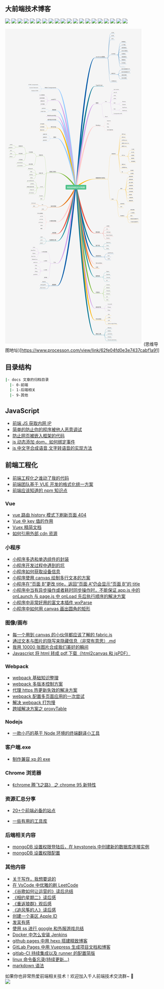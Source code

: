 ## 大前端技术博客

![](https://img.shields.io/badge/-Nodejs-43853d?style=flat-square&logo=Node.js&logoColor=white) ![](https://img.shields.io/badge/-WebRTC-008000?style=flat-square&logo=WebRTC&labelColor=90EE90&color=fff) ![](https://img.shields.io/badge/-JavaScript-e5cd0c?style=flat-square&logo=JavaScript&labelColor=f7df1e&logoColor=000) ![](https://img.shields.io/badge/-TypeScript-3178C6?style=flat-square&logo=TypeScript&logoColor=white&color=blue) ![](https://img.shields.io/badge/-Vue.js-29beb0?style=flat-square&logo=vue.js&labelColor=ffffff&color=4FC08D) ![](https://img.shields.io/badge/-React-29beb0?style=flat-square&logo=React&labelColor=ffffff&color=61DAFB) ![](https://img.shields.io/badge/-WebPack-1C78C0?style=flat-square&logo=WebPack&logoColor=white) ![](https://img.shields.io/badge/-Electron-white?style=flat-square&logo=electron&logoColor=white&color=47848F) ![](https://img.shields.io/badge/-Three.js-000000?style=flat-square&logo=Three.js) ![](https://img.shields.io/badge/-MiniProgram-008000?style=flat-square&logo=WeChat&labelColor=fff&color=07C160) ![](https://img.shields.io/badge/-NPM-CB3837?style=flat-square&logo=npm&logoColor=white) ![](https://img.shields.io/badge/-Github_Actions-2088FF?style=flat-square&logo=github-actions&logoColor=white) [![](https://img.shields.io/badge/-Gist-black?style=flat-square&logo=GitHub&labelColor=blue&color=fff&logoColor=fff)](https://gist.github.com/wangrongding) ![](https://img.shields.io/badge/-Tampermonkey-black?style=flat-square&logo=Tampermonkey&labelColor=black&color=00485B) ![](https://img.shields.io/badge/-KaliLinux-white?style=flat-square&logo=KaliLinux&logoColor=white&color=blue) ![](https://img.shields.io/badge/-MySQL-white?style=flat-square&logo=MySQL&logoColor=white&color=fff&labelColor=4479A1) ![](https://img.shields.io/badge/-CodePen-white?style=flat-square&logo=CodePen&logoColor=white&color=000) ![](https://img.shields.io/badge/-Jenkins-white?style=flat-square&logo=Jenkins&labelColor=D24939&color=white&logoColor=white) ![](https://img.shields.io/badge/-Docker-white?style=flat-square&logo=Docker&labelColor=2496ED&color=2496ED&logoColor=white) ![](https://img.shields.io/badge/-Bilibili-white?style=flat-square&logo=Bilibili&labelColor=00A1D6&logoColor=white)


![](https://raw.githubusercontent.com/wangrongding/image-house/master/img/202208260058268.png)
(思维导图地址)[https://www.processon.com/view/link/62fe04fd0e3e7437cabf1a91]

## 目录结构

```sh
|- docs 文章的归档目录
  |- 0-前端
  |- 1-后端相关
  |- 9-其他
```

## JavaScript

- [前端 JS 获取内网 IP](docs/0-%E5%89%8D%E7%AB%AF/%E5%89%8D%E7%AB%AFJS%E8%8E%B7%E5%8F%96%E5%86%85%E7%BD%91IP.md)
- [简单的防止你的程序被他人恶意调试](docs/0-%E5%89%8D%E7%AB%AF/%E7%AE%80%E5%8D%95%E7%9A%84%E9%98%B2%E6%AD%A2%E4%BD%A0%E7%9A%84%E7%A8%8B%E5%BA%8F%E8%A2%AB%E4%BB%96%E4%BA%BA%E6%81%B6%E6%84%8F%E8%B0%83%E8%AF%95.md)
- [防止网页被嵌入框架的代码](docs/0-%E5%89%8D%E7%AB%AF/%E9%98%B2%E6%AD%A2%E7%BD%91%E9%A1%B5%E8%A2%AB%E5%B5%8C%E5%85%A5%E6%A1%86%E6%9E%B6%E7%9A%84%E4%BB%A3%E7%A0%81.md)
- [js 动态添加 dom，如何绑定事件](docs/0-%E5%89%8D%E7%AB%AF/js%E5%8A%A8%E6%80%81%E6%B7%BB%E5%8A%A0dom%EF%BC%8C%E5%A6%82%E4%BD%95%E7%BB%91%E5%AE%9A%E4%BA%8B%E4%BB%B6.md)
- [js 中文字合成语音,文字转语音的实现方法](docs/0-%E5%89%8D%E7%AB%AF/js%E4%B8%AD%E6%96%87%E5%AD%97%E5%90%88%E6%88%90%E8%AF%AD%E9%9F%B3,%E6%96%87%E5%AD%97%E8%BD%AC%E8%AF%AD%E9%9F%B3%E7%9A%84%E5%AE%9E%E7%8E%B0%E6%96%B9%E6%B3%95.md)

## 前端工程化

- [前端工程化之谁动了我的代码](docs/0-%E5%89%8D%E7%AB%AF/%E5%89%8D%E7%AB%AF%E5%B7%A5%E7%A8%8B%E5%8C%96%E4%B9%8B%E8%B0%81%E5%8A%A8%E4%BA%86%E6%88%91%E7%9A%84%E4%BB%A3%E7%A0%81.md)
- [前端团队基于 VUE 开发的格式化统一方案](docs/0-%E5%89%8D%E7%AB%AF/%E5%89%8D%E7%AB%AF%E5%9B%A2%E9%98%9F%E5%9F%BA%E4%BA%8EVUE%E5%BC%80%E5%8F%91%E7%9A%84%E6%A0%BC%E5%BC%8F%E5%8C%96%E7%BB%9F%E4%B8%80%E6%96%B9%E6%A1%88.md)
- [前端应该知道的 npm 知识点](docs/0-%E5%89%8D%E7%AB%AF/%E5%89%8D%E7%AB%AF%E5%BA%94%E8%AF%A5%E7%9F%A5%E9%81%93%E7%9A%84npm%E7%9F%A5%E8%AF%86%E7%82%B9.md)

### Vue

- [vue 路由 history 模式下刷新页面 404](docs/0-%E5%89%8D%E7%AB%AF/vue%E8%B7%AF%E7%94%B1history%E6%A8%A1%E5%BC%8F%E4%B8%8B%E5%88%B7%E6%96%B0%E9%A1%B5%E9%9D%A2404.md)
- [Vue 中 key 值的作用](docs/0-%E5%89%8D%E7%AB%AF/Vue%E4%B8%ADkey%E5%80%BC%E7%9A%84%E4%BD%9C%E7%94%A8.md)
- [Vuex 精简文档](docs/0-%E5%89%8D%E7%AB%AF/Vuex%E7%B2%BE%E7%AE%80%E6%96%87%E6%A1%A3.md)
- [如何引用外部 cdn 资源](docs/0-%E5%89%8D%E7%AB%AF/%E5%A6%82%E4%BD%95%E5%BC%95%E7%94%A8%E5%A4%96%E9%83%A8cdn%E8%B5%84%E6%BA%90.md)

### 小程序

- [小程序多选和单选组件的封装](docs/0-%E5%89%8D%E7%AB%AF/%E5%B0%8F%E7%A8%8B%E5%BA%8F%E5%A4%9A%E9%80%89%E5%92%8C%E5%8D%95%E9%80%89%E7%BB%84%E4%BB%B6%E7%9A%84%E5%B0%81%E8%A3%85.md)
- [小程序开发过程中遇到的坑](docs/0-%E5%89%8D%E7%AB%AF/%E5%B0%8F%E7%A8%8B%E5%BA%8F%E5%BC%80%E5%8F%91%E8%BF%87%E7%A8%8B%E4%B8%AD%E9%81%87%E5%88%B0%E7%9A%84%E5%9D%91.md)
- [小程序如何获取设备信息](docs/0-%E5%89%8D%E7%AB%AF/%E5%B0%8F%E7%A8%8B%E5%BA%8F%E5%A6%82%E4%BD%95%E8%8E%B7%E5%8F%96%E8%AE%BE%E5%A4%87%E4%BF%A1%E6%81%AF.md)
- [小程序使用 canvas 绘制多行文本的方案](docs/0-%E5%89%8D%E7%AB%AF/%E5%B0%8F%E7%A8%8B%E5%BA%8F%E4%BD%BF%E7%94%A8canvas%E7%BB%98%E5%88%B6%E5%A4%9A%E8%A1%8C%E6%96%87%E6%9C%AC%E7%9A%84%E6%96%B9%E6%A1%88.md)
- [小程序在“页面 B”更改 title，返回“页面 A”仍会显示“页面 B”的 title](docs/0-%E5%89%8D%E7%AB%AF/%E5%B0%8F%E7%A8%8B%E5%BA%8F%E5%9C%A8%E2%80%9C%E9%A1%B5%E9%9D%A2B%E2%80%9D%E6%9B%B4%E6%94%B9title%EF%BC%8C%E8%BF%94%E5%9B%9E%E2%80%9C%E9%A1%B5%E9%9D%A2A%E2%80%9D%E4%BB%8D%E4%BC%9A%E6%98%BE%E7%A4%BA%E2%80%9C%E9%A1%B5%E9%9D%A2B%E2%80%9D%E7%9A%84title.md)
- [小程序中当有异步操作或者耗时同步操作时，不能保证 app.js 中的 onLaunch 与 page.js 中 onLoad 先后执行顺序的解决方案](docs/0-%E5%89%8D%E7%AB%AF/%E5%B0%8F%E7%A8%8B%E5%BA%8F%E4%B8%AD%E5%BD%93%E6%9C%89%E5%BC%82%E6%AD%A5%E6%93%8D%E4%BD%9C%E6%88%96%E8%80%85%E8%80%97%E6%97%B6%E5%90%8C%E6%AD%A5%E6%93%8D%E4%BD%9C%E6%97%B6%EF%BC%8C%E4%B8%8D%E8%83%BD%E4%BF%9D%E8%AF%81app.js%E4%B8%AD%E7%9A%84onLaunch%E4%B8%8Epage.js%E4%B8%ADonLoad%E5%85%88%E5%90%8E%E6%89%A7%E8%A1%8C%E9%A1%BA%E5%BA%8F%E7%9A%84%E8%A7%A3%E5%86%B3%E6%96%B9%E6%A1%88.md)
- [小程序中非常好用的富文本插件 wxParse](docs/0-%E5%89%8D%E7%AB%AF/%E5%B0%8F%E7%A8%8B%E5%BA%8F%E4%B8%AD%E9%9D%9E%E5%B8%B8%E5%A5%BD%E7%94%A8%E7%9A%84%E5%AF%8C%E6%96%87%E6%9C%AC%E6%8F%92%E4%BB%B6wxParse.md)
- [小程序中如何用 canvas 画出圆角的矩形](docs/0-%E5%89%8D%E7%AB%AF/%E5%B0%8F%E7%A8%8B%E5%BA%8F%E4%B8%AD%E5%A6%82%E4%BD%95%E7%94%A8canvas%E7%94%BB%E5%87%BA%E5%9C%86%E8%A7%92%E7%9A%84%E7%9F%A9%E5%BD%A2.md)

### 图像/画布

- [每一个用到 canvas 的小伙伴都应该了解的 fabric.js](docs/0-%E5%89%8D%E7%AB%AF/%E6%AF%8F%E4%B8%80%E4%B8%AA%E7%94%A8%E5%88%B0canvas%E7%9A%84%E5%B0%8F%E4%BC%99%E4%BC%B4%E9%83%BD%E5%BA%94%E8%AF%A5%E4%BA%86%E8%A7%A3%E7%9A%84fabric.js.md)
- [通过文本与图片的隐写来隐藏信息（非常有意思）.md](docs/0-%E5%89%8D%E7%AB%AF/%E9%80%9A%E8%BF%87%E6%96%87%E6%9C%AC%E4%B8%8E%E5%9B%BE%E7%89%87%E7%9A%84%E9%9A%90%E5%86%99%E6%9D%A5%E9%9A%90%E8%97%8F%E4%BF%A1%E6%81%AF%EF%BC%88%E9%9D%9E%E5%B8%B8%E6%9C%89%E6%84%8F%E6%80%9D%EF%BC%89.md)
- [我用 10000 张图片合成我们美好的瞬间](docs/0-%E5%89%8D%E7%AB%AF/%E6%88%91%E7%94%A8%2010000%20%E5%BC%A0%E5%9B%BE%E7%89%87%E5%90%88%E6%88%90%E6%88%91%E4%BB%AC%E7%BE%8E%E5%A5%BD%E7%9A%84%E7%9E%AC%E9%97%B4.md)
- [Javascript 将 html 转成 pdf,下载（html2canvas 和 jsPDF）](docs/0-%E5%89%8D%E7%AB%AF/Javascript%E5%B0%86html%E8%BD%AC%E6%88%90pdf,%E4%B8%8B%E8%BD%BD%EF%BC%88html2canvas%20%E5%92%8C%20jsPDF%EF%BC%89.md)

### Webpack

- [webpack 基础知识整理](docs/0-%E5%89%8D%E7%AB%AF/webpack%20%E5%9F%BA%E7%A1%80%E7%9F%A5%E8%AF%86%E6%95%B4%E7%90%86.md)
- [webpack 多版本控制方案](docs/0-%E5%89%8D%E7%AB%AF/webpack%E5%A4%9A%E7%89%88%E6%9C%AC%E6%8E%A7%E5%88%B6%E6%96%B9%E6%A1%88.md)
- [代理 https 热更新失效的解决方案](docs/0-%E5%89%8D%E7%AB%AF/%E4%BB%A3%E7%90%86%20https%20%E7%83%AD%E6%9B%B4%E6%96%B0%E5%A4%B1%E6%95%88%E7%9A%84%E8%A7%A3%E5%86%B3%E6%96%B9%E6%A1%88.md)
- [webpack 配置多页面应用的一次尝试](docs/0-%E5%89%8D%E7%AB%AF/webpack%E9%85%8D%E7%BD%AE%E5%A4%9A%E9%A1%B5%E9%9D%A2%E5%BA%94%E7%94%A8%E7%9A%84%E4%B8%80%E6%AC%A1%E5%B0%9D%E8%AF%95.md)
- [解决 webpack 打包慢](docs/0-%E5%89%8D%E7%AB%AF/%E8%A7%A3%E5%86%B3%20webpack%20%E6%89%93%E5%8C%85%E6%85%A2.md)
- [跨域解决方案之 proxyTable](docs/0-%E5%89%8D%E7%AB%AF/%E8%B7%A8%E5%9F%9F%E8%A7%A3%E5%86%B3%E6%96%B9%E6%A1%88%E4%B9%8BproxyTable.md)

### Nodejs

- [一款小巧的基于 Node 环境的终端翻译小工具](docs/0-%E5%89%8D%E7%AB%AF/%E4%B8%80%E6%AC%BE%E5%B0%8F%E5%B7%A7%E7%9A%84%E5%9F%BA%E4%BA%8E%20Node%20%E7%8E%AF%E5%A2%83%E7%9A%84%E7%BB%88%E7%AB%AF%E7%BF%BB%E8%AF%91%E5%B0%8F%E5%B7%A5%E5%85%B7.md)

### 客户端.exe

- [制作兼容 xp 的 exe](docs/0-%E5%89%8D%E7%AB%AF/%E5%88%B6%E4%BD%9C%E5%85%BC%E5%AE%B9%20xp%20%E7%9A%84%20exe.md)

### Chrome 浏览器

- [《chrome 腾飞之路》 之 chrome 95 新特性](docs/0-%E5%89%8D%E7%AB%AF/%E3%80%8Achrome%E8%85%BE%E9%A3%9E%E4%B9%8B%E8%B7%AF%E3%80%8B%20%E4%B9%8B%20chrome%2095%20%E6%96%B0%E7%89%B9%E6%80%A7.md)

### 资源汇总分享

- [20+个前端必备的站点](docs/0-%E5%89%8D%E7%AB%AF/20+%E4%B8%AA%E5%89%8D%E7%AB%AF%E5%BF%85%E5%A4%87%E7%9A%84%E7%AB%99%E7%82%B9.md)

- [一些有用的工具库](docs/0-%E5%89%8D%E7%AB%AF/%E4%B8%80%E4%BA%9B%E6%9C%89%E7%94%A8%E7%9A%84%E5%B7%A5%E5%85%B7%E5%BA%93.md)

### 后端相关内容

- [mongoDB 设置权限登陆后，在 keystonejs 中创建新的数据库连接实例](docs/1-%E5%90%8E%E7%AB%AF%E7%9B%B8%E5%85%B3/mongoDB%E8%AE%BE%E7%BD%AE%E6%9D%83%E9%99%90%E7%99%BB%E9%99%86%E5%90%8E%EF%BC%8C%E5%9C%A8keystonejs%E4%B8%AD%E5%88%9B%E5%BB%BA%E6%96%B0%E7%9A%84%E6%95%B0%E6%8D%AE%E5%BA%93%E8%BF%9E%E6%8E%A5%E5%AE%9E%E4%BE%8B.md)
- [mongoDB 设置权限配置](docs/1-%E5%90%8E%E7%AB%AF%E7%9B%B8%E5%85%B3/mongoDB%E8%AE%BE%E7%BD%AE%E6%9D%83%E9%99%90%E9%85%8D%E7%BD%AE.md)

### 其他内容

- [关于写作，我想要说的](docs/9-%E5%85%B6%E4%BB%96/%E5%85%B3%E4%BA%8E%E5%86%99%E4%BD%9C%EF%BC%8C%E6%88%91%E6%83%B3%E8%A6%81%E8%AF%B4%E7%9A%84.md)
- [在 VsCode 中优雅的刷 LeetCode](docs/9-%E5%85%B6%E4%BB%96/%E5%9C%A8VsCode%E4%B8%AD%E4%BC%98%E9%9B%85%E7%9A%84%E5%88%B7LeetCode.md)
- [《谷歌如何让运营的》读后总结](docs/9-%E5%85%B6%E4%BB%96/%E3%80%8A%E8%B0%B7%E6%AD%8C%E5%A6%82%E4%BD%95%E8%AE%A9%E8%BF%90%E8%90%A5%E7%9A%84%E3%80%8B%E8%AF%BB%E5%90%8E%E6%80%BB%E7%BB%93.md)
- [《相约星期二》读后感](docs/9-%E5%85%B6%E4%BB%96/%E3%80%8A%E7%9B%B8%E7%BA%A6%E6%98%9F%E6%9C%9F%E4%BA%8C%E3%80%8B%E8%AF%BB%E5%90%8E%E6%84%9F.md)
- [《重返狼群》观后感](docs/9-%E5%85%B6%E4%BB%96/%E3%80%8A%E9%87%8D%E8%BF%94%E7%8B%BC%E7%BE%A4%E3%80%8B%E8%A7%82%E5%90%8E%E6%84%9F.md)
- [《追风筝的人》读后感](docs/9-%E5%85%B6%E4%BB%96/%E3%80%8A%E8%BF%BD%E9%A3%8E%E7%AD%9D%E7%9A%84%E4%BA%BA%E3%80%8B%E8%AF%BB%E5%90%8E%E6%84%9F.md)
- [创建一个美区 Apple ID](docs/9-%E5%85%B6%E4%BB%96/%E5%88%9B%E5%BB%BA%E4%B8%80%E4%B8%AA%E7%BE%8E%E5%8C%BA%20Apple%20ID.md)
- [发呆有感](docs/9-%E5%85%B6%E4%BB%96/%E5%8F%91%E5%91%86%E6%9C%89%E6%84%9F.md)
- [使用 ss 进行 google 和外服游戏总结](docs/9-%E5%85%B6%E4%BB%96/%E4%BD%BF%E7%94%A8ss%E8%BF%9B%E8%A1%8Cgoogle%E5%92%8C%E5%A4%96%E6%9C%8D%E6%B8%B8%E6%88%8F%E6%80%BB%E7%BB%93.md)
- [Docker 中怎么安装 Jenkins](docs/9-%E5%85%B6%E4%BB%96/Docker%E4%B8%AD%E6%80%8E%E4%B9%88%E5%AE%89%E8%A3%85Jenkins.md)
- [github pages 中用 hexo 搭建精致博客](docs/9-%E5%85%B6%E4%BB%96/github%20pages%E4%B8%AD%E7%94%A8hexo%E6%90%AD%E5%BB%BA%E7%B2%BE%E8%87%B4%E5%8D%9A%E5%AE%A2.md)
- [GitLab Pages 中用 Vuepress 生成项目文档和博客](docs/9-%E5%85%B6%E4%BB%96/GitLab%20Pages%E4%B8%AD%E7%94%A8Vuepress%E7%94%9F%E6%88%90%E9%A1%B9%E7%9B%AE%E6%96%87%E6%A1%A3%E5%92%8C%E5%8D%9A%E5%AE%A2.md)
- [gitlab-CI 持续集成以及 runner 的配置简版](docs/9-%E5%85%B6%E4%BB%96/gitlab-CI%20%E6%8C%81%E7%BB%AD%E9%9B%86%E6%88%90%E4%BB%A5%E5%8F%8Arunner%E7%9A%84%E9%85%8D%E7%BD%AE%E7%AE%80%E7%89%88.md)
- [linux 命令备忘录(持续更新...)](<docs/9-%E5%85%B6%E4%BB%96/linux%E5%91%BD%E4%BB%A4%E5%A4%87%E5%BF%98%E5%BD%95(%E6%8C%81%E7%BB%AD%E6%9B%B4%E6%96%B0...).md>)
- [markdown 语法](docs/9-%E5%85%B6%E4%BB%96/markdown%E8%AF%AD%E6%B3%95.md)


如果你也非常热爱前端相关技术！欢迎加入千人前端技术交流群~ 🦄  
![](https://assets.fedtop.com/picbed/1655029924164.jpg)
